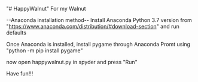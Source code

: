 "# HappyWalnut" 
For my Walnut

--Anaconda installation method--
Install Anaconda Python 3.7 version from "https://www.anaconda.com/distribution/#download-section" and run defaults

Once Anaconda is installed, install pygame through Anaconda Promt using "python -m pip install pygame"

now open happywalnut.py in spyder and press "Run"

Have fun!!!
